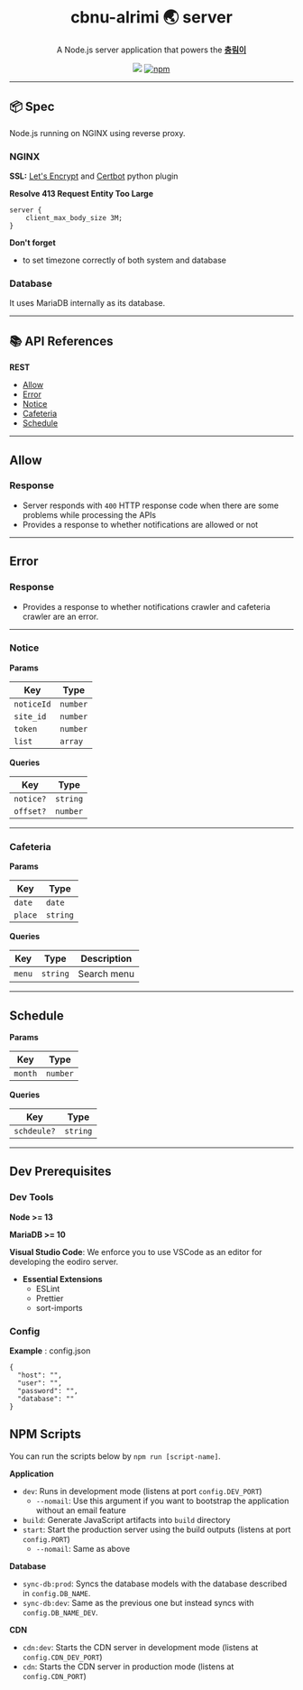 <h1 align="center">cbnu-alrimi 🌏 server</h1>
<p align="center">A Node.js server application that powers the <b><a href="https://github.com/CBNU-CMI/cbnu-alrimi">충림이</a></b></p>

<p align="center">
  <img src="https://img.shields.io/github/license/CBNU-CMI/cbnu-alrimi-server" />
  <a href="https://github.com/nodejs/node/blob/master/doc/changelogs/CHANGELOG_V13.md#13.10.1">
    <img alt="npm" src="https://img.shields.io/badge/node-v13.14.0-brightgreen">
  </a>
</p>

---

## 📦 Spec

Node.js running on NGINX using reverse proxy.

### NGINX

**SSL:** [Let's Encrypt](https://letsencrypt.org/) and [Certbot](https://certbot.eff.org/) python plugin

**Resolve 413 Request Entity Too Large**

```nginx
server {
    client_max_body_size 3M;
}
```

**Don't forget**

- to set timezone correctly of both system and database

### Database

It uses MariaDB internally as its database.

---

## 📚 API References

**REST**

- [Allow](#Allow)
- [Error](#Error)
- [Notice](#Notice)
- [Cafeteria](#Cafeteria)
- [Schedule](#Schedule)

---

## Allow

### Response

- Server responds with `400` HTTP response code when there are some problems while processing the APIs
- Provides a response to whether notifications are allowed or not

---

## Error

### Response
- Provides a response to whether notifications crawler and cafeteria crawler are an error.

---

### Notice

**Params**

| Key        | Type       |
| ---------- | ---------- |
| `noticeId`     | `number`   |
| `site_id` | `number` |
| `token`   | `number`   |
| `list`   | `array`   |


**Queries**

| Key       | Type     | 
| --------- | -------- | 
| `notice?` | `string` |
| `offset?` | `number` | 

---

### Cafeteria

**Params**

| Key        | Type       |
| ---------- | ---------- |
| `date`     | `date`   |
| `place` | `string` |

**Queries**

| Key       | Type     | Description                               |
| --------- | -------- | ----------------------------------------- |
| `menu`       | `string` | Search menu                            |

---

## Schedule

**Params**

| Key        | Type       |
| ---------- | ---------- |
| `month`     | `number`   |

**Queries**

| Key       | Type     |
| --------- | -------- |
| `schdeule?`    | `string`    |

---

## Dev Prerequisites

### Dev Tools

**Node >= 13**

**MariaDB >= 10**

**Visual Studio Code**: We enforce you to use VSCode as an editor for developing the eodiro server.

- **Essential Extensions**
  - ESLint
  - Prettier
  - sort-imports

### Config

**Example** : config.json

```
{
  "host": "",
  "user": "",
  "password": "",
  "database": ""
}
```

## NPM Scripts

You can run the scripts below by `npm run [script-name]`.

**Application**

- `dev`: Runs in development mode (listens at port `config.DEV_PORT`)
  - `--nomail`: Use this argument if you want to bootstrap the application without an email feature
- `build`: Generate JavaScript artifacts into `build` directory
- `start`: Start the production server using the build outputs (listens at port `config.PORT`)
  - `--nomail`: Same as above

**Database**

- `sync-db:prod`: Syncs the database models with the database described in `config.DB_NAME`.
- `sync-db:dev`: Same as the previous one but instead syncs with `config.DB_NAME_DEV`.

**CDN**

- `cdn:dev`: Starts the CDN server in development mode (listens at `config.CDN_DEV_PORT`)
- `cdn`: Starts the CDN server in production mode (listens at `config.CDN_PORT`)
